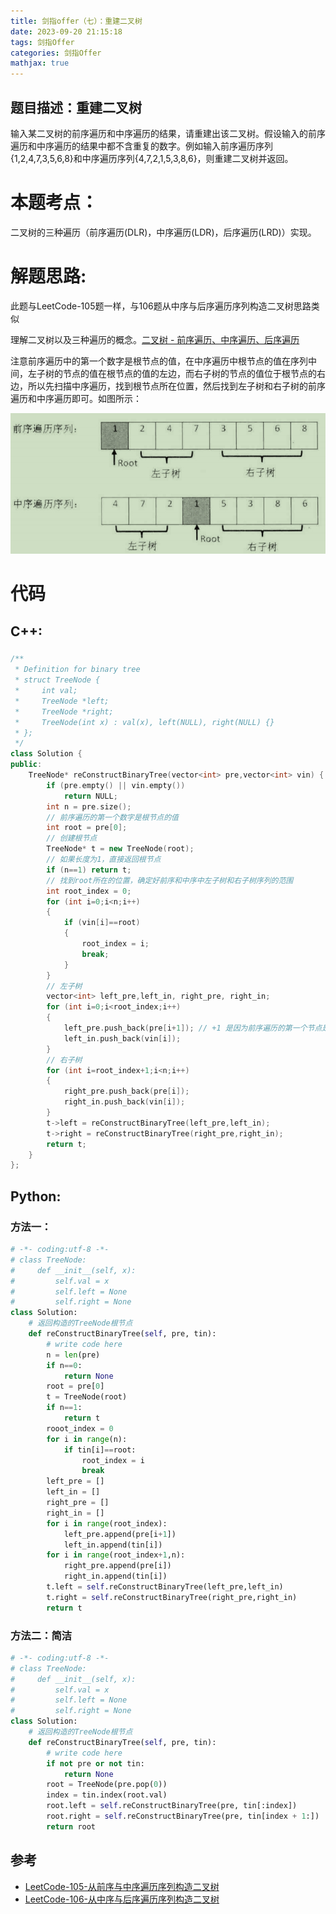 ```yaml
---
title: 剑指offer（七）：重建二叉树
date: 2023-09-20 21:15:18
tags: 剑指Offer
categories: 剑指Offer
mathjax: true
---
```

## 题目描述：重建二叉树
输入某二叉树的前序遍历和中序遍历的结果，请重建出该二叉树。假设输入的前序遍历和中序遍历的结果中都不含重复的数字。例如输入前序遍历序列{1,2,4,7,3,5,6,8}和中序遍历序列{4,7,2,1,5,3,8,6}，则重建二叉树并返回。
<!--more-->

# 本题考点：
  
  二叉树的三种遍历（前序遍历(DLR)，中序遍历(LDR)，后序遍历(LRD)）实现。
  
# 解题思路:
  此题与LeetCode-105题一样，与106题从中序与后序遍历序列构造二叉树思路类似

   理解二叉树以及三种遍历的概念。[二叉树 - 前序遍历、中序遍历、后序遍历](https://www.jianshu.com/p/acb33735b933)
   
   注意前序遍历中的第一个数字是根节点的值，在中序遍历中根节点的值在序列中间，左子树的节点的值在根节点的值的左边，而右子树的节点的值位于根节点的右边，所以先扫描中序遍历，找到根节点所在位置，然后找到左子树和右子树的前序遍历和中序遍历即可。如图所示：
   
   ![](./剑指offer（七）：重建二叉树/1.jpg)
# 代码

## C++: 
### 
```c++
/**
 * Definition for binary tree
 * struct TreeNode {
 *     int val;
 *     TreeNode *left;
 *     TreeNode *right;
 *     TreeNode(int x) : val(x), left(NULL), right(NULL) {}
 * };
 */
class Solution {
public:
    TreeNode* reConstructBinaryTree(vector<int> pre,vector<int> vin) {
        if (pre.empty() || vin.empty())
            return NULL;
        int n = pre.size();
        // 前序遍历的第一个数字是根节点的值
        int root = pre[0];
        // 创建根节点
        TreeNode* t = new TreeNode(root);
        // 如果长度为1，直接返回根节点
        if (n==1) return t;
        // 找到root所在的位置，确定好前序和中序中左子树和右子树序列的范围
        int root_index = 0;
        for (int i=0;i<n;i++)
        {
            if (vin[i]==root)
            {
                root_index = i;
                break;
            }
        }
        // 左子树
        vector<int> left_pre,left_in, right_pre, right_in;
        for (int i=0;i<root_index;i++)
        {
            left_pre.push_back(pre[i+1]); // +1 是因为前序遍历的第一个节点是根节点
            left_in.push_back(vin[i]);
        }
        // 右子树
        for (int i=root_index+1;i<n;i++)
        {
            right_pre.push_back(pre[i]);
            right_in.push_back(vin[i]);
        }
        t->left = reConstructBinaryTree(left_pre,left_in);
        t->right = reConstructBinaryTree(right_pre,right_in);
        return t;
    }
};
```

## Python:
###  方法一：
```python
# -*- coding:utf-8 -*-
# class TreeNode:
#     def __init__(self, x):
#         self.val = x
#         self.left = None
#         self.right = None
class Solution:
    # 返回构造的TreeNode根节点
    def reConstructBinaryTree(self, pre, tin):
        # write code here
        n = len(pre)
        if n==0:
            return None
        root = pre[0]
        t = TreeNode(root)
        if n==1:
            return t
        rooot_index = 0
        for i in range(n):
            if tin[i]==root:
                root_index = i
                break
        left_pre = []
        left_in = []
        right_pre = []
        right_in = []
        for i in range(root_index):
            left_pre.append(pre[i+1])
            left_in.append(tin[i])
        for i in range(root_index+1,n):
            right_pre.append(pre[i])
            right_in.append(tin[i])
        t.left = self.reConstructBinaryTree(left_pre,left_in)
        t.right = self.reConstructBinaryTree(right_pre,right_in)
        return t
```

### 方法二：简洁
```python
# -*- coding:utf-8 -*-
# class TreeNode:
#     def __init__(self, x):
#         self.val = x
#         self.left = None
#         self.right = None
class Solution:
    # 返回构造的TreeNode根节点
    def reConstructBinaryTree(self, pre, tin):
        # write code here
        if not pre or not tin:
            return None
        root = TreeNode(pre.pop(0))
        index = tin.index(root.val)
        root.left = self.reConstructBinaryTree(pre, tin[:index])
        root.right = self.reConstructBinaryTree(pre, tin[index + 1:])
        return root
```
## 参考
  -  [LeetCode-105-从前序与中序遍历序列构造二叉树](https://github.com/bryceustc/LeetCode_Note/blob/master/cpp/Construct-Binary-Tree-From-Preorder-And-Inorder-Traversal/README.md)
   -  [LeetCode-106-从中序与后序遍历序列构造二叉树](https://github.com/bryceustc/LeetCode_Note/blob/master/cpp/Construct-Binary-Tree-From-Ineorder-And-Postorder-Traversal/README.md)
